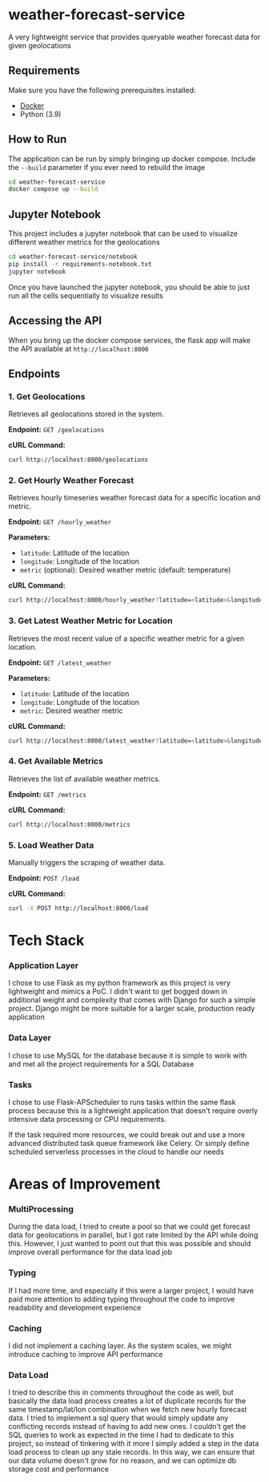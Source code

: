 # weather-forecast-service
A very lightweight service that provides queryable weather forecast data for given geolocations

## Requirements

Make sure you have the following prerequisites installed:

- [Docker](https://docs.docker.com/get-docker/)
- Python (3.9)

## How to Run
The application can be run by simply bringing up docker compose. Include the `--build` parameter if you ever need to rebuild the image
```sh
cd weather-forecast-service
docker compose up --build
```

## Jupyter Notebook
This project includes a jupyter notebook that can be used to visualize different weather metrics for the geolocations
```bash
cd weather-forecast-service/notebook
pip install -r requirements-notebook.txt
jupyter notebook
```
Once you have launched the jupyter notebook, you should be able to just run all the cells sequentially to visualize results

## Accessing the API
When you bring up the docker compose services, the flask app will make the API available at `http://localhost:8000`
## Endpoints

### 1. Get Geolocations

Retrieves all geolocations stored in the system.

**Endpoint:** `GET /geolocations`

**cURL Command:**
```bash
curl http://localhost:8000/geolocations
```

### 2. Get Hourly Weather Forecast

Retrieves hourly timeseries weather forecast data for a specific location and metric.

**Endpoint:** `GET /hourly_weather`

**Parameters:**
- `latitude`: Latitude of the location
- `longitude`: Longitude of the location
- `metric` (optional): Desired weather metric (default: temperature)

**cURL Command:**
```bash
curl http://localhost:8000/hourly_weather?latitude=<latitude>&longitude=<longitude>&metric=<metric>
```

### 3. Get Latest Weather Metric for Location

Retrieves the most recent value of a specific weather metric for a given location.

**Endpoint:** `GET /latest_weather`

**Parameters:**
- `latitude`: Latitude of the location
- `longitude`: Longitude of the location
- `metric`: Desired weather metric

**cURL Command:**
```bash
curl http://localhost:8000/latest_weather?latitude=<latitude>&longitude=<longitude>&metric=<metric>
```

### 4. Get Available Metrics

Retrieves the list of available weather metrics.

**Endpoint:** `GET /metrics`

**cURL Command:**
```bash
curl http://localhost:8000/metrics
```

### 5. Load Weather Data

Manually triggers the scraping of weather data.

**Endpoint:** `POST /load`

**cURL Command:**
```bash
curl -X POST http://localhost:8000/load
```

# Tech Stack
### Application Layer
I chose to use Flask as my python framework as this project is very lightweight and mimics a PoC. I didn't want to get bogged down in additional weight and complexity that comes with Django for such a simple project. 
Django might be more suitable for a larger scale, production ready application

### Data Layer
I chose to use MySQL for the database because it is simple to work with and met all the project requirements for a SQL Database

### Tasks
I chose to use Flask-APScheduler to runs tasks within the same flask process because this is a lightweight application that doesn't require overly intensive data processing or CPU requirements.

If the task required more resources, we could break out and use a more advanced distributed task queue framework like Celery. Or simply define scheduled serverless processes in the cloud to handle our needs

# Areas of Improvement
### MultiProcessing
During the data load, I tried to create a pool so that we could get forecast data for geolocations in parallel, but I got rate limited by the API while doing this. However, I just wanted to point out that this was possible and should improve overall performance for the data load job

### Typing
If I had more time, and especially if this were a larger project, I would have paid more attention to adding typing throughout the code to improve readability and development experience

### Caching
I did not implement a caching layer. As the system scales, we might introduce caching to improve API performance

### Data Load
I tried to describe this in comments throughout the code as well, but basically the data load process creates a lot of duplicate records for the same timestamp/lat/lon combination when we fetch new
hourly forecast data. I tried to implement a sql query that would simply update any conflicting records instead of having to add new ones.
I couldn't get the SQL queries to work as expected in the time I had to dedicate to this project, so instead of tinkering with it more I simply
added a step in the data load process to clean up any stale records. In this way, we can ensure that our data volume doesn't grow for no reason,
and we can optimize db storage cost and performance
